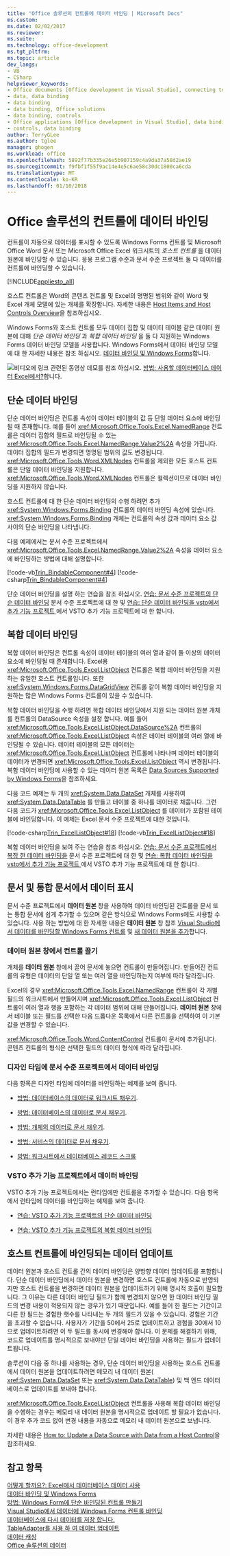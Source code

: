 ```yaml
---
title: "Office 솔루션의 컨트롤에 데이터 바인딩 | Microsoft Docs"
ms.custom: 
ms.date: 02/02/2017
ms.reviewer: 
ms.suite: 
ms.technology: office-development
ms.tgt_pltfrm: 
ms.topic: article
dev_langs:
- VB
- CSharp
helpviewer_keywords:
- Office documents [Office development in Visual Studio], connecting to data
- data, data binding
- data binding
- data binding, Office solutions
- data binding, controls
- Office applications [Office development in Visual Studio], data binding
- controls, data binding
author: TerryGLee
ms.author: tglee
manager: ghogen
ms.workload: office
ms.openlocfilehash: 5892f77b335e26e5b907159c4a9da37a58d2ae19
ms.sourcegitcommit: f9fbf1f55f9ac14e4e5c6ae58c30dc1800ca6cda
ms.translationtype: MT
ms.contentlocale: ko-KR
ms.lasthandoff: 01/10/2018
---
```

# <a name="binding-data-to-controls-in-office-solutions"></a>Office 솔루션의 컨트롤에 데이터 바인딩
  컨트롤이 자동으로 데이터를 표시할 수 있도록 Windows Forms 컨트롤 및 Microsoft Office Word 문서 또는 Microsoft Office Excel 워크시트의 *호스트 컨트롤* 을 데이터 원본에 바인딩할 수 있습니다. 응용 프로그램 수준과 문서 수준 프로젝트 둘 다 데이터를 컨트롤에 바인딩할 수 있습니다.  
  
 [!INCLUDE[appliesto_all](../vsto/includes/appliesto-all-md.md)]  
  
 호스트 컨트롤은 Word의 콘텐츠 컨트롤 및 Excel의 명명된 범위와 같이 Word 및 Excel 개체 모델에 있는 개체를 확장합니다. 자세한 내용은 [Host Items and Host Controls Overview](../vsto/host-items-and-host-controls-overview.md)을 참조하십시오.  
  
 Windows Forms와 호스트 컨트롤 모두 데이터 집합 및 데이터 테이블 같은 데이터 원본에 대해 *단순 데이터 바인딩* 과 *복합 데이터 바인딩* 을 둘 다 지원하는 Windows Forms 데이터 바인딩 모델을 사용합니다. Windows Forms에서 데이터 바인딩 모델에 대 한 자세한 내용은 참조 하십시오. [데이터 바인딩 및 Windows Forms](/dotnet/framework/winforms/data-binding-and-windows-forms)합니다.  
  
 ![비디오에 링크](../vsto/media/playvideo.gif "비디오에 링크") 관련된 동영상 데모를 참조 하십시오. [방법: 사용할 데이터베이스 데이터 Excel에서?](http://go.microsoft.com/fwlink/?LinkID=130287)합니다.  
  
## <a name="simple-data-binding"></a>단순 데이터 바인딩  
 단순 데이터 바인딩은 컨트롤 속성이 데이터 테이블의 값 등 단일 데이터 요소에 바인딩될 때 존재합니다. 예를 들어 <xref:Microsoft.Office.Tools.Excel.NamedRange> 컨트롤은 데이터 집합의 필드로 바인딩될 수 있는 <xref:Microsoft.Office.Tools.Excel.NamedRange.Value2%2A> 속성을 가집니다. 데이터 집합의 필드가 변경되면 명명된 범위의 값도 변경됩니다. <xref:Microsoft.Office.Tools.Word.XMLNodes> 컨트롤을 제외한 모든 호스트 컨트롤은 단일 데이터 바인딩을 지원합니다. <xref:Microsoft.Office.Tools.Word.XMLNodes> 컨트롤은 컬렉션이므로 데이터 바인딩을 지원하지 않습니다.  
  
 호스트 컨트롤에 대 한 단순 데이터 바인딩의 수행 하려면 추가 <xref:System.Windows.Forms.Binding> 컨트롤의 데이터 바인딩 속성에 있습니다. <xref:System.Windows.Forms.Binding> 개체는 컨트롤의 속성 값과 데이터 요소 값 사이의 단순 바인딩을 나타냅니다.  
  
 다음 예제에서는 문서 수준 프로젝트에서 <xref:Microsoft.Office.Tools.Excel.NamedRange.Value2%2A> 속성을 데이터 요소에 바인딩하는 방법에 대해 설명합니다.  
  
 [!code-vb[Trin_BindableComponent#4](../vsto/codesnippet/VisualBasic/Trin_BindableComponent/Sheet1.vb#4)]
 [!code-csharp[Trin_BindableComponent#4](../vsto/codesnippet/CSharp/Trin_BindableComponent/Sheet1.cs#4)]  
  
 단순 데이터 바인딩을 설명 하는 연습을 참조 하십시오. [연습: 문서 수준 프로젝트의 단순 데이터 바인딩](../vsto/walkthrough-simple-data-binding-in-a-document-level-project.md) 문서 수준 프로젝트에 대 한 및 [연습: 단순 데이터 바인딩을 vsto에서 추가 기능 프로젝트 ](../vsto/walkthrough-simple-data-binding-in-vsto-add-in-project.md) 에서 VSTO 추가 기능 프로젝트에 대 한 합니다.  
  
## <a name="complex-data-binding"></a>복합 데이터 바인딩  
 복합 데이터 바인딩은 컨트롤 속성이 데이터 테이블의 여러 열과 같이 둘 이상의 데이터 요소에 바인딩될 때 존재합니다. Excel용 <xref:Microsoft.Office.Tools.Excel.ListObject> 컨트롤은 복합 데이터 바인딩을 지원하는 유일한 호스트 컨트롤입니다. 또한 <xref:System.Windows.Forms.DataGridView> 컨트롤 같이 복합 데이터 바인딩을 지원하는 많은 Windows Forms 컨트롤이 있을 수 있습니다.  
  
 복합 데이터 바인딩을 수행 하려면 복합 데이터 바인딩에서 지원 되는 데이터 원본 개체를 컨트롤의 DataSource 속성을 설정 합니다. 예를 들어 <xref:Microsoft.Office.Tools.Excel.ListObject.DataSource%2A> 컨트롤의 <xref:Microsoft.Office.Tools.Excel.ListObject> 속성은 데이터 테이블의 여러 열에 바인딩될 수 있습니다. 데이터 테이블의 모든 데이터는 <xref:Microsoft.Office.Tools.Excel.ListObject> 컨트롤에 나타나며 데이터 테이블의 데이터가 변경되면 <xref:Microsoft.Office.Tools.Excel.ListObject> 역시 변경됩니다. 복합 데이터 바인딩에 사용할 수 있는 데이터 원본 목록은 [Data Sources Supported by Windows Forms](/dotnet/framework/winforms/data-sources-supported-by-windows-forms)을 참조하세요.  
  
 다음 코드 예제는 두 개의 <xref:System.Data.DataSet> 개체를 사용하여 <xref:System.Data.DataTable> 를 만들고 테이블 중 하나를 데이터로 채웁니다. 그런 다음 코드가 <xref:Microsoft.Office.Tools.Excel.ListObject> 를 데이터가 포함된 테이블에 바인딩합니다. 이 예제는 Excel 문서 수준 프로젝트에 대한 것입니다.  
  
 [!code-csharp[Trin_ExcelListObject#18](../vsto/codesnippet/CSharp/Trin_ExcelListObject/Trin_ExcelListObject.cs#18)]
 [!code-vb[Trin_ExcelListObject#18](../vsto/codesnippet/VisualBasic/Trin_ExcelListObject/Sheet1.vb#18)]  
  
 복합 데이터 바인딩을 보여 주는 연습을 참조 하십시오. [연습: 문서 수준 프로젝트에서 복잡 한 데이터 바인딩을](../vsto/walkthrough-complex-data-binding-in-a-document-level-project.md) 문서 수준 프로젝트에 대 한 및 [연습: 복합 데이터 바인딩을 vsto에서 추가 기능 프로젝트 ](../vsto/walkthrough-complex-data-binding-in-vsto-add-in-project.md) 에서 VSTO 추가 기능 프로젝트에 대 한 합니다.  
  
## <a name="displaying-data-in-documents-and-workbooks"></a>문서 및 통합 문서에서 데이터 표시  
 문서 수준 프로젝트에서 **데이터 원본** 창을 사용하여 데이터 바인딩된 컨트롤을 문서 또는 통합 문서에 쉽게 추가할 수 있으며 같은 방식으로 Windows Forms에도 사용할 수 있습니다. 사용 하는 방법에 대 한 자세한 내용은 **데이터 원본** 창 참조 [Visual Studio에서 데이터를 바인딩할 Windows Forms 컨트롤](../data-tools/bind-windows-forms-controls-to-data-in-visual-studio.md) 및 [새 데이터 원본을 추가](../data-tools/add-new-data-sources.md)합니다.  
  
### <a name="dragging-controls-from-the-data-sources-window"></a>데이터 원본 창에서 컨트롤 끌기  
 개체를 **데이터 원본** 창에서 끌어 문서에 놓으면 컨트롤이 만들어집니다. 만들어진 컨트롤의 유형은 데이터의 단일 열 또는 여러 열을 바인딩하는지 여부에 따라 달라집니다.  
  
 Excel의 경우 <xref:Microsoft.Office.Tools.Excel.NamedRange> 컨트롤이 각 개별 필드의 워크시트에서 만들어지며 <xref:Microsoft.Office.Tools.Excel.ListObject> 컨트롤이 여러 열과 행을 포함하는 각 데이터 범위에 대해 만들어집니다. **데이터 원본** 창에서 테이블 또는 필드를 선택한 다음 드롭다운 목록에서 다른 컨트롤을 선택하여 이 기본값을 변경할 수 있습니다.  
  
 <xref:Microsoft.Office.Tools.Word.ContentControl> 컨트롤이 문서에 추가됩니다. 콘텐츠 컨트롤의 형식은 선택한 필드의 데이터 형식에 따라 달라집니다.  
  
### <a name="binding-data-in-document-level-projects-at-design-time"></a>디자인 타임에 문서 수준 프로젝트에서 데이터 바인딩  
 다음 항목은 디자인 타임에 데이터를 바인딩하는 예제를 보여 줍니다.  
  
-   [방법: 데이터베이스의 데이터로 워크시트 채우기](../vsto/how-to-populate-worksheets-with-data-from-a-database.md).  
  
-   [방법: 데이터베이스의 데이터로 문서 채우기](../vsto/how-to-populate-documents-with-data-from-a-database.md).  
  
-   [방법: 개체의 데이터로 문서 채우기](../vsto/how-to-populate-documents-with-data-from-objects.md).  
  
-   [방법: 서비스의 데이터로 문서 채우기](../vsto/how-to-populate-documents-with-data-from-services.md).  
  
-   [방법: 워크시트에서 데이터베이스 레코드 스크롤](../vsto/how-to-scroll-through-database-records-in-a-worksheet.md)  
  
### <a name="binding-data-in-vsto-add-in-projects"></a>VSTO 추가 기능 프로젝트에서 데이터 바인딩  
 VSTO 추가 기능 프로젝트에서는 런타임에만 컨트롤을 추가할 수 있습니다. 다음 항목에서 런타임에 데이터를 바인딩하는 예제를 보여 줍니다.  
  
-   [연습: VSTO 추가 기능 프로젝트의 단순 데이터 바인딩](../vsto/walkthrough-simple-data-binding-in-vsto-add-in-project.md)  
  
-   [연습: VSTO 추가 기능 프로젝트의 복합 데이터 바인딩](../vsto/walkthrough-complex-data-binding-in-vsto-add-in-project.md)  
  
## <a name="updating-data-that-is-bound-to-host-controls"></a>호스트 컨트롤에 바인딩되는 데이터 업데이트  
 데이터 원본과 호스트 컨트롤 간의 데이터 바인딩은 양방향 데이터 업데이트를 포함합니다. 단순 데이터 바인딩에서 데이터 원본을 변경하면 호스트 컨트롤에 자동으로 반영되지만 호스트 컨트롤을 변경하면 데이터 원본을 업데이트하기 위해 명시적 호출이 필요합니다. 그 이유는 다른 데이터 바인딩 필드가 함께 변경되지 않으면 한 데이터 바인딩 필드의 변경 내용이 적용되지 않는 경우가 있기 때문입니다. 예를 들어 한 필드는 기간이고 다른 한 필드는 경험한 햇수를 나타내는 두 개의 필드가 있을 수 있습니다. 경험은 기간을 초과할 수 없습니다. 사용자가 기간을 50에서 25로 업데이트하고 경험을 30에서 10으로 업데이트하려면 이 두 필드를 동시에 변경해야 합니다. 이 문제를 해결하기 위해, 코드로 업데이트를 명시적으로 보내야만 단일 데이터 바인딩을 사용하는 필드가 업데이트됩니다.  
  
 솔루션이 다음 중 하나를 사용하는 경우, 단순 데이터 바인딩을 사용하는 호스트 컨트롤에서 데이터 원본을 업데이트하려면 메모리 내 데이터 원본( <xref:System.Data.DataSet> 또는 <xref:System.Data.DataTable>) 및 백 엔드 데이터베이스로 업데이트를 보내야 합니다.  
  
 <xref:Microsoft.Office.Tools.Excel.ListObject> 컨트롤을 사용해 복합 데이터 바인딩을 수행하는 경우는 메모리 내 데이터 원본을 명시적으로 업데이트 할 필요가 없습니다. 이 경우 추가 코드 없이 변경 내용을 자동으로 메모리 내 데이터 원본으로 보냅니다.  
  
 자세한 내용은 [How to: Update a Data Source with Data from a Host Control](../vsto/how-to-update-a-data-source-with-data-from-a-host-control.md)을 참조하세요.  
  
## <a name="see-also"></a>참고 항목  
 [어떻게 할까요?: Excel에서 데이터베이스 데이터 사용](http://go.microsoft.com/fwlink/?LinkID=130287)   
 [데이터 바인딩 및 Windows Forms](/dotnet/framework/winforms/data-binding-and-windows-forms)   
 [방법: Windows Form에 단순 바인딩된 컨트롤 만들기](/dotnet/framework/winforms/how-to-create-a-simple-bound-control-on-a-windows-form)   
 [Visual Studio에서 데이터에 Windows Forms 컨트롤 바인딩](../data-tools/bind-windows-forms-controls-to-data-in-visual-studio.md)   
 [데이터베이스에 다시 데이터를 저장 합니다.](../data-tools/save-data-back-to-the-database.md)    
 [TableAdapter를 사용 하 여 데이터 업데이트](../data-tools/update-data-by-using-a-tableadapter.md)    
 [데이터 캐싱](../vsto/caching-data.md)   
 [Office 솔루션의 데이터](../vsto/data-in-office-solutions.md)  
  
  